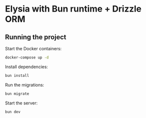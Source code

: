 # Elysia with Bun runtime + Drizzle ORM

## Running the project

Start the Docker containers:

```bash
docker-compose up -d
```

Install dependencies:

```bash
bun install
```

Run the migrations:

```bash
bun migrate
```

Start the server:

```bash
bun dev
```